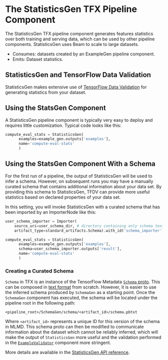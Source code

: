 # The StatisticsGen TFX Pipeline Component

The StatisticsGen TFX pipeline component generates features statistics
over both training and serving data, which can be used by other pipeline
components.
StatisticsGen uses Beam to scale to large datasets.

* Consumes: datasets created by an ExampleGen pipeline component.
* Emits: Dataset statistics.

## StatisticsGen and TensorFlow Data Validation

StatisticsGen makes extensive use of [TensorFlow Data Validation](tfdv.md) for
generating statistics from your dataset.

## Using the StatsGen Component

A StatisticsGen pipeline component is typically very easy to deploy and requires
little customization. Typical code looks like this:

```python
compute_eval_stats = StatisticsGen(
      examples=example_gen.outputs['examples'],
      name='compute-eval-stats'
      )
```

## Using the StatsGen Component With a Schema

For the first run of a pipeline, the output of StatisticsGen will be used to
infer a schema. However, on subsequent runs you may have a manually curated
schema that contains additional information about your data set. By providing
this schema to StatisticsGen, TFDV can provide more useful statistics based on
declared properties of your data set.

In this setting, you will invoke StatisticsGen with a curated schema that has
been imported by an ImporterNode like this:

```python
user_schema_importer = Importer(
    source_uri=user_schema_dir, # directory containing only schema text proto
    artifact_type=standard_artifacts.Schema).with_id('schema_importer')

compute_eval_stats = StatisticsGen(
      examples=example_gen.outputs['examples'],
      schema=user_schema_importer.outputs['result'],
      name='compute-eval-stats'
      )
```

### Creating a Curated Schema

`Schema` in TFX is an instance of the TensorFlow Metadata
[`Schema` proto](https://github.com/tensorflow/metadata/blob/master/tensorflow_metadata/proto/v0/schema.proto).
This can be composed in
[text format](https://googleapis.dev/python/protobuf/latest/google/protobuf/text_format.html)
from scratch. However, it is easier to use the inferred schema produced by
`SchemaGen` as a starting point. Once the `SchemaGen` component has executed,
the schema will be located under the pipeline root in the following path:

    <pipeline_root>/SchemaGen/schema/<artifact_id>/schema.pbtxt

Where `<artifact_id>` represents a unique ID for this version of the schema in
MLMD. This schema proto can then be modified to communicate information about
the dataset which cannot be reliably inferred, which will make the output of
`StatisticsGen` more useful and the validation performed in the
[`ExampleValidator`](https://www.tensorflow.org/tfx/guide/exampleval) component
more stringent.

More details are available in the
[StatisticsGen API reference](https://www.tensorflow.org/tfx/api_docs/python/tfx/v1/components/StatisticsGen).

